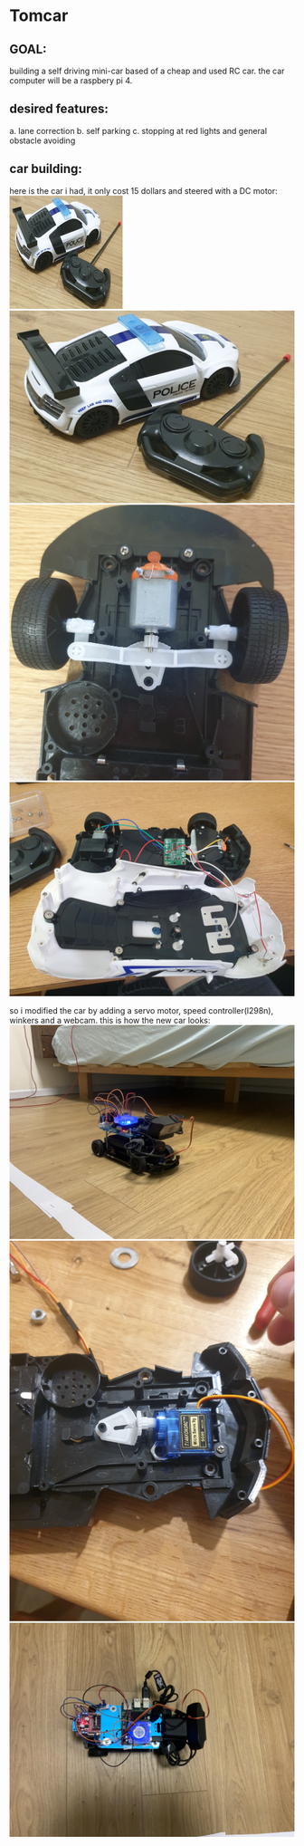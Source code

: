 # Tomcar

## GOAL:

building a self driving mini-car based of a cheap and used RC car.
the car computer will be a raspbery pi 4.

## desired features:

a. lane correction
b. self parking
c. stopping at red lights and general obstacle avoiding

## car building:

here is the car i had,
it only cost 15 dollars and steered with a DC motor:
<img src="https://github.com/tomer-erez/Tomcar/blob/main/driving/uploaded/BasicCar.jpg" width="200" height="200" />
![alt text](https://github.com/tomer-erez/Tomcar/blob/main/driving/uploaded/BasicCar.jpg)
![alt text](https://github.com/tomer-erez/Tomcar/blob/main/driving/uploaded/insideBasicCar.jpg)
![alt text](https://github.com/tomer-erez/Tomcar/blob/main/driving/uploaded/wiringBasic.jpg)

so i modified the car by adding a servo motor, speed controller(l298n), winkers
and a webcam. 
this is how the new car looks:
![alt text](https://github.com/tomer-erez/Tomcar/blob/main/driving/uploaded/side.jpg)
![alt text](https://github.com/tomer-erez/Tomcar/blob/main/driving/uploaded/servo.jpg)
![alt text](https://github.com/tomer-erez/Tomcar/blob/main/driving/uploaded/above.jpg)
